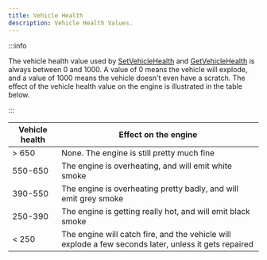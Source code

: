 ```yaml
---
title: Vehicle Health
description: Vehicle Health Values.
---
```


:::info

The vehicle health value used by [SetVehicleHealth](../functions/SetVehicleHealth) and [GetVehicleHealth](../functions/GetVehicleHealth) is always between 0 and 1000. A value of 0 means the vehicle will explode, and a value of 1000 means the vehicle doesn't even have a scratch. The effect of the vehicle health value on the engine is illustrated in the table below.

:::

| Vehicle health | Effect on the engine                                                                                  |
| -------------- | ----------------------------------------------------------------------------------------------------- |
| > 650          | None. The engine is still pretty much fine                                                            |
| 550-650        | The engine is overheating, and will emit white smoke                                                  |
| 390-550        | The engine is overheating pretty badly, and will emit grey smoke                                      |
| 250-390        | The engine is getting really hot, and will emit black smoke                                           |
| < 250          | The engine will catch fire, and the vehicle will explode a few seconds later, unless it gets repaired |
